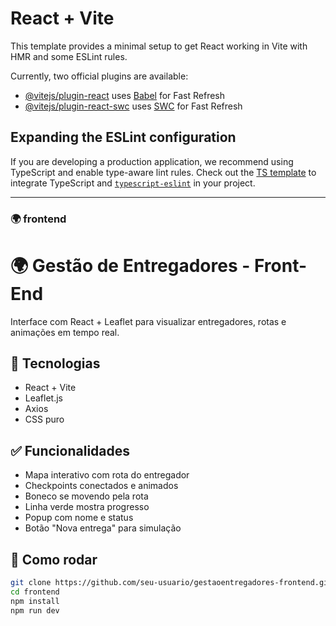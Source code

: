 # React + Vite

This template provides a minimal setup to get React working in Vite with HMR and some ESLint rules.

Currently, two official plugins are available:

- [@vitejs/plugin-react](https://github.com/vitejs/vite-plugin-react/blob/main/packages/plugin-react/README.md) uses [Babel](https://babeljs.io/) for Fast Refresh
- [@vitejs/plugin-react-swc](https://github.com/vitejs/vite-plugin-react-swc) uses [SWC](https://swc.rs/) for Fast Refresh

## Expanding the ESLint configuration

If you are developing a production application, we recommend using TypeScript and enable type-aware lint rules. Check out the [TS template](https://github.com/vitejs/vite/tree/main/packages/create-vite/template-react-ts) to integrate TypeScript and [`typescript-eslint`](https://typescript-eslint.io) in your project.


---

### 🌍   frontend


# 🌍 Gestão de Entregadores - Front-End

Interface com React + Leaflet para visualizar entregadores, rotas e animações em tempo real.

## 🚀 Tecnologias
- React + Vite
- Leaflet.js
- Axios
- CSS puro

## ✅ Funcionalidades
- Mapa interativo com rota do entregador
- Checkpoints conectados e animados
- Boneco se movendo pela rota
- Linha verde mostra progresso
- Popup com nome e status
- Botão "Nova entrega" para simulação

## 🧪 Como rodar
```bash
git clone https://github.com/seu-usuario/gestaoentregadores-frontend.git
cd frontend
npm install
npm run dev
